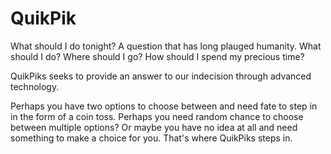 # QuikPik
What should I do tonight?
A question that has long plauged humanity. What should I do? Where should I go? How should I spend my precious time?

QuikPiks seeks to provide an answer to our indecision through advanced technology.

Perhaps you have two options to choose between and need fate to step in in the form of a coin toss. Perhaps you need random chance to choose between multiple options? Or maybe you have no idea at all and need something to make a choice for you. That's where QuikPiks steps in.
